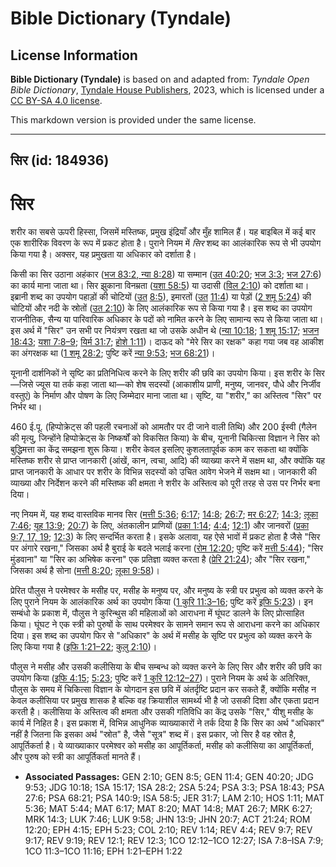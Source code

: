 # Bible Dictionary (Tyndale)

## License Information

**Bible Dictionary (Tyndale)** is based on and adapted from: _Tyndale Open Bible Dictionary_, [Tyndale House Publishers](https://tyndaleopenresources.com/), 2023, which is licensed under a [CC BY-SA 4.0 license](https://creativecommons.org/licenses/by-sa/4.0/legalcode.en).

This markdown version is provided under the same license.



--------------------------------

## सिर (id: 184936)

सिर
===

शरीर का सबसे ऊपरी हिस्सा, जिसमें मस्तिष्क, प्रमुख इंद्रियाँ और मुँह शामिल हैं। यह बाइबिल में कई बार एक शारीरिक विवरण के रूप में प्रकट होता है। पुराने नियम में *सिर* शब्द का आलंकारिक रूप से भी उपयोग किया गया है। अक्सर, यह प्रमुखता या अधिकार को दर्शाता है।

किसी का सिर उठाना अहंकार ([भज 83:2](https://ref.ly/Ps83:2)[, न्या 8:28](https://ref.ly/Judg8:28)) या सम्मान ([उत 40:20](https://ref.ly/Gen40:20); [भज 3:3](https://ref.ly/Ps3:3); [भज 27:6](https://ref.ly/Ps27:6)) का कार्य माना जाता था। सिर झुकाना विनम्रता ([यशा 58:5](https://ref.ly/Isa58:5)) या उदासी ([विल 2:10](https://ref.ly/Lam2:10)) को दर्शाता था। इब्रानी शब्द का उपयोग पहाड़ों की चोटियों ([उत](https://ref.ly/Gen40:20) [8:5](https://ref.ly/Gen8:5)), इमारतों ([उत](https://ref.ly/Gen40:20) [11:4](https://ref.ly/Gen11:4)) या पेड़ों ([2 शमू 5:24](https://ref.ly/2Sam5:24)) की चोटियों और नदी के स्रोतों ([उत 2:10](https://ref.ly/Gen2:10)) के लिए आलंकारिक रूप से किया गया है। इस शब्द का उपयोग राजनीतिक, सैन्य या पारिवारिक अधिकार के पदों को नामित करने के लिए सामान्य रूप से किया जाता था। इस अर्थ में "सिर" उन सभी पर नियंत्रण रखता था जो उसके अधीन थे ([न्या 10:18](https://ref.ly/Judg10:18); [1 शमू 15:17](https://ref.ly/1Sam15:17); [भजन 18:43](https://ref.ly/Ps18:43); [यशा 7:8–9](https://ref.ly/Isa7:8-Isa7:9); [यिर्म 31:7](https://ref.ly/Jer31:7); [होशे 1:11](https://ref.ly/Hos1:11))। दाऊद को "मेरे सिर का रक्षक" कहा गया जब वह आकीश का अंगरक्षक था ([1 शमू 28:2](https://ref.ly/1Sam28:2); पुष्टि करें [न्या 9:53](https://ref.ly/Judg9:53); [भज 68:21](https://ref.ly/Ps68:21))। 

यूनानी दार्शनिकों ने सृष्टि का प्रतिनिधित्व करने के लिए शरीर की छवि का उपयोग किया। इस शरीर के सिर—जिसे ज्यूस या तर्क कहा जाता था—को शेष सदस्यों (आकाशीय प्राणी, मनुष्य, जानवर, पौधे और निर्जीव वस्तुएं) के निर्माण और पोषण के लिए जिम्मेदार माना जाता था। सृष्टि, या "शरीर," का अस्तित्व "सिर" पर निर्भर था।

460 ई.पू. (हिप्पोक्रेट्स की पहली रचनाओं को आमतौर पर दी जाने वाली तिथि) और 200 ईस्वी (गैलेन की मृत्यु, जिन्होंने हिप्पोक्रेट्स के निष्कर्षों को विकसित किया) के बीच, यूनानी चिकित्सा विज्ञान ने सिर को बुद्धिमत्ता का केंद्र समझना शुरू किया। शरीर केवल इसलिए कुशलतापूर्वक काम कर सकता था क्योंकि मस्तिष्क शरीर से प्राप्त जानकारी (आंखें, कान, त्वचा, आदि) की व्याख्या करने में सक्षम था, और क्योंकि यह प्राप्त जानकारी के आधार पर शरीर के विभिन्न सदस्यों को उचित आवेग भेजने में सक्षम था। जानकारी की व्याख्या और निर्देशन करने की मस्तिष्क की क्षमता ने शरीर के अस्तित्व को पूरी तरह से उस पर निर्भर बना दिया।

नए नियम में, यह शब्द वास्तविक मानव सिर ([मत्ती 5:36](https://ref.ly/Matt5:36); [6:17](https://ref.ly/Matt6:17); [14:8](https://ref.ly/Matt14:8); [26:7](https://ref.ly/Matt26:7); [मर 6:27](https://ref.ly/Mark6:27); [14:3](https://ref.ly/Mark14:3); [लूका 7:46](https://ref.ly/Luke7:46); [यूह 13:9](https://ref.ly/John13:9); [20:7](https://ref.ly/John20:7)) के लिए, अंतकालीन प्राणियों ([प्रका 1:14](https://ref.ly/Rev1:14); [4:4](https://ref.ly/Rev4:4); [12:1](https://ref.ly/Rev12:1)) और जानवरों ([प्रका 9:7, 17, 19](https://ref.ly/Rev9:7,Rev9:17,Rev9:19); [12:3](https://ref.ly/Rev12:3)) के लिए सन्दर्भित करता है। इसके अलावा, यह ऐसे भावों में प्रकट होता है जैसे "सिर पर अंगारे रखना," जिसका अर्थ है बुराई के बदले भलाई करना ([रोम 12:20](https://ref.ly/Rom12:20); पुष्टि करें [मत्ती 5:44](https://ref.ly/Matt5:44)); "सिर मुंडवाना" या "सिर का अभिषेक करना" एक प्रतिज्ञा व्यक्त करता है ([प्रेरि 21:24](https://ref.ly/Acts21:24)); और "सिर रखना," जिसका अर्थ है सोना ([मत्ती 8:20](https://ref.ly/Matt8:20); [लूका 9:58](https://ref.ly/Luke9:58))।

प्रेरित पौलुस ने परमेश्वर के मसीह पर, मसीह के मनुष्य पर, और मनुष्य के स्त्री पर प्रभुत्व को व्यक्त करने के लिए पुराने नियम के आलंकारिक अर्थ का उपयोग किया ([1 कुरि 11:3–16](https://ref.ly/1Cor11:3-1Cor11:16); पुष्टि करें [इफि 5:23](https://ref.ly/Eph5:23))। इन सम्बंधो के प्रकाश में, पौलुस ने कुरिन्थुस की महिलाओं को आराधना में घूंघट डालने के लिए प्रोत्साहित किया। घूंघट ने एक स्त्री को पुरुषों के साथ परमेश्वर के सामने समान रूप से आराधना करने का अधिकार दिया। इस शब्द का उपयोग फिर से "अधिकार" के अर्थ में मसीह के सृष्टि पर प्रभुत्व को व्यक्त करने के लिए किया गया है ([इफि 1:21–22](https://ref.ly/Eph1:21-Eph1:22); [कुलु 2:10](https://ref.ly/Col2:10))।

पौलुस ने मसीह और उसकी कलीसिया के बीच सम्बन्ध को व्यक्त करने के लिए सिर और शरीर की छवि का उपयोग किया ([इफि 4:15](https://ref.ly/Eph4:15); [5:23](https://ref.ly/Eph5:23); पुष्टि करें [1 कुरि 12:12–27](https://ref.ly/1Cor12:12-1Cor12:27))। पुराने नियम के अर्थ के अतिरिक्त, पौलुस के समय में चिकित्सा विज्ञान के योगदान इस छवि में अंतर्दृष्टि प्रदान कर सकते हैं, क्योंकि मसीह न केवल कलीसिया पर प्रमुख शासक है बल्कि वह क्रियाशील सामर्थ्य भी है जो उसकी दिशा और एकता प्रदान करती है। कलीसिया के अस्तित्व की क्षमता और उसकी गतिविधि का केंद्र उसके "सिर," यीशु मसीह के कार्य में निहित है। इस प्रकाश में, विभिन्न आधुनिक व्याख्याकारों ने तर्क दिया है कि सिर का अर्थ "अधिकार" नहीं है जितना कि इसका अर्थ "स्रोत" है, जैसे "सूत्र" शब्द में। इस प्रकार, जो सिर है वह स्रोत है, आपूर्तिकर्ता है। ये व्याख्याकार परमेश्वर को मसीह का आपूर्तिकर्ता, मसीह को कलीसिया का आपूर्तिकर्ता, और पुरुष को स्त्री का आपूर्तिकर्ता मानते हैं।

* **Associated Passages:** GEN 2:10; GEN 8:5; GEN 11:4; GEN 40:20; JDG 9:53; JDG 10:18; 1SA 15:17; 1SA 28:2; 2SA 5:24; PSA 3:3; PSA 18:43; PSA 27:6; PSA 68:21; PSA 140:9; ISA 58:5; JER 31:7; LAM 2:10; HOS 1:11; MAT 5:36; MAT 5:44; MAT 6:17; MAT 8:20; MAT 14:8; MAT 26:7; MRK 6:27; MRK 14:3; LUK 7:46; LUK 9:58; JHN 13:9; JHN 20:7; ACT 21:24; ROM 12:20; EPH 4:15; EPH 5:23; COL 2:10; REV 1:14; REV 4:4; REV 9:7; REV 9:17; REV 9:19; REV 12:1; REV 12:3; 1CO 12:12–1CO 12:27; ISA 7:8–ISA 7:9; 1CO 11:3–1CO 11:16; EPH 1:21–EPH 1:22

